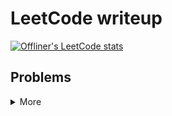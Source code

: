 # LeetCode writeup

[![Offliner's LeetCode stats](https://leetcard.jacoblin.cool/Offliner?theme=light&ext=contest)](https://leetcode.com/Offliner/)

## Problems

<details>
<summary>More</summary>

| LeetCode # | Problem                                                                                                                                                                              | Difficulty | Solution                                                                                                                                                  |
| ---------- | ------------------------------------------------------------------------------------------------------------------------------------------------------------------------------------ | ---------- | --------------------------------------------------------------------------------------------------------------------------------------------------------- |
| 2          | <a href="https://leetcode.com/problems/add-two-numbers/" target="_blank">Add Two Numbers</a>                                                                                         | Medium     | [link](./problems/2_add_two_numbers/2_add_two_numbers.md)                                                                                                 |
| 7          | <a href="https://leetcode.com/problems/reverse-integer/" target="_blank">Reverse Integer</a>                                                                                         | Easy       | [link](./problems/7_reverse_integer/7_reverse_integer.md)                                                                                                 |
| 8          | <a href="https://leetcode.com/problems/string-to-integer-atoi/" target="_blank">String to Integer (atoi)</a>                                                                         | Medium     | [link](./problems/8_string_to_integer_atoi/8_string_to_integer_atoi.md)                                                                                   |
| 9          | <a href="https://leetcode.com/problems/palindrome-number/" target="_blank">Palindrome Number</a>                                                                                     | Easy       | [link](./problems/9_palindrome_number/9_palindrome_number.md)                                                                                             |
| 11         | <a href="https://leetcode.com/problems/container-with-most-water/" target="_blank">Container With Most Water</a>                                                                     | Medium     | [link](./problems/11_container_with_most_water/11_container_with_most_water.md)                                                                           |
| 20         | <a href="https://leetcode.com/problems/add-two-numbers/" target="_blank">Valid Parentheses</a>                                                                                       | Easy       | [link](./problems/20_valid_parentheses/20_valid_parentheses.md)                                                                                           |
| 26         | <a href="https://leetcode.com/problems/remove-duplicates-from-sorted-array/" target="_blank">Remove Duplicates from Sorted Array</a>                                                 | Easy       | [link](./problems/26_remove_duplicates_from_sorted_array/26_remove_duplicates_from_sorted_array.md)                                                       |
| 27         | <a href="https://leetcode.com/problems/remove-element/" target="_blank">Remove Element</a>                                                                                           | Easy       | [link](./problems/27_remove_element/27_remove_element.md)                                                                                                 |
| 28         | <a href="https://leetcode.com/problems/find-the-index-of-the-first-occurrence-in-a-string/" target="_blank">Find the Index of the First Occurrence in a String</a>                   | Easy       | [link](./problems/28_find_the_index_of_the_first_occurrence_in_a_string/28_find_the_index_of_the_first_occurrence_in_a_string.md)                         |
| 33         | <a href="https://leetcode.com/problems/search-in-rotated-sorted-array/" target="_blank">Search in Rotated Sorted Array</a>                                                           | Medium     | [link](./problems/33_search%20in_rotated_sorted_array/33_search%20in_rotated_sorted_array.md)                                                             |
| 35         | <a href="https://leetcode.com/problems/search-insert-position/" target="_blank">Search Insert Position</a>                                                                           | Easy       | [link](./problems/35_search_insert_position/35_search_insert_position.md)                                                                                 |
| 36         | <a href="https://leetcode.com/problems/valid-sudoku/" target="_blank">Valid Sudoku</a>                                                                                               | Medium     | [link](./problems/36_valid_sudoku/36_valid_sudoku.md)                                                                                                     |
| 42         | <a href="https://leetcode.com/problems/trapping-rain-water/" target="_blank">Trapping Rain Water</a>                                                                                 | Hard       | [link](./problems/42_trapping_rain_water/42_trapping_rain_water.md)                                                                                       |
| 43         | <a href="https://leetcode.com/problems/multiply-strings/" target="_blank">Multiply Strings</a>                                                                                       | Medium     | [link](./problems/43_multiply_strings/43_multiply_strings.md)                                                                                             |
| 46         | <a href="https://leetcode.com/problems/permutations/" target="_blank">Permutations</a>                                                                                               | Medium     | [link](./problems/46_permutations/46_permutations.md)                                                                                                     |
| 50         | <a href="https://leetcode.com/problems/powx-n/" target="_blank">Pow(x, n)</a>                                                                                                        | Medium     | [link](./problems/50_pow_x_n/50_pow_x_n.md)                                                                                                               |
| 54         | <a href="https://leetcode.com/problems/spiral-matrix/" target="_blank">Spiral Matrix</a>                                                                                             | Medium     | [link](./problems/54_spiral_matrix/54_spiral_matrix.md)                                                                                                   |
| 59         | <a href="https://leetcode.com/problems/spiral-matrix-ii/" target="_blank">Spiral Matrix II</a>                                                                                       | Medium     | [link](./problems/59_spiral_matrix_ii/59_spiral_matrix_ii.md)                                                                                             |
| 66         | <a href="https://leetcode.com/problems/plus-one/" target="_blank">Plus One</a>                                                                                                       | Easy       | [link](./problems/66_plus_one/66_plus_one.md)                                                                                                             |
| 67         | <a href="https://leetcode.com/problems/add-binary/" target="_blank">Add Binary</a>                                                                                                   | Easy       | [link](./problems/67_add_binary/67_add_binary.md)                                                                                                         |
| 69         | <a href="https://leetcode.com/problems/sqrtx/" target="_blank">Sqrt(x)</a>                                                                                                           | Easy       | [link](./problems/69_sqrtx/69_sqrtx.md)                                                                                                                   |
| 70         | <a href="https://leetcode.com/problems/climbing-stairs/" target="_blank">Climbing Stairs</a>                                                                                         | Easy       | [link](./problems/70_climbing_stairs/70_climbing_stairs.md)                                                                                               |
| 74         | <a href="https://leetcode.com/problems/search-a-2d-matrix/" target="_blank">Search a 2D Matrix</a>                                                                                   | Medium     | [link](./problems/74_search_a_2d_matrix/74_search_a_2d_matrix.md)                                                                                         |
| 80         | <a href="https://leetcode.com/problems/remove-duplicates-from-sorted-array-ii/" target="_blank">Remove Duplicates from Sorted Array II</a>                                           | Medium     | [link](./problems/80_remove_duplicates_from_sorted_array_ii/80_remove_duplicates_from_sorted_array_ii.md)                                                 |
| 83         | <a href="https://leetcode.com/problems/remove-duplicates-from-sorted-list/" target="_blank">Remove Duplicates from Sorted List</a>                                                   | Easy       | [link](./problems/83_remove_duplicates_from_sorted_list/83_remove_duplicates_from_sorted_list.md)                                                         |
| 89         | <a href="https://leetcode.com/problems/gray-code/" target="_blank">Gray Code</a>                                                                                                     | Medium     | [link](./problems/89_gray_code/89_gray_code.md)                                                                                                           |
| 92         | <a href="https://leetcode.com/problems/reverse-linked-list-ii/" target="_blank">Reverse Linked List II</a>                                                                           | Medium     | [link](./problems/92_reverse_linked_list_ii/92_reverse_linked_list_ii.md)                                                                                 |
| 118        | <a href="https://leetcode.com/problems/pascals-triangle/" target="_blank">Pascal's Triangle</a>                                                                                      | Easy       | [link](./problems/118_pascals_triangle/118_pascals_triangle.md)                                                                                           |
| 119        | <a href="https://leetcode.com/problems/pascals-triangle-ii/" target="_blank">Pascal's Triangle II</a>                                                                                | Easy       | [link](./problems/119_pascals_triangle_ii/119_pascals_triangle_ii.md)                                                                                     |
| 125        | <a href="https://leetcode.com/problems/valid-palindrome/" target="_blank">Valid Palindrome</a>                                                                                       | Easy       | [link](./problems/125_valid_palindrome/125_valid_palindrome.md)                                                                                           |
| 136        | <a href="https://leetcode.com/problems/single-number/" target="_blank">Single Number</a>                                                                                             | Easy       | [link](./problems/136_single_number/136_single_number.md)                                                                                                 |
| 141        | <a href="https://leetcode.com/problems/linked-list-cycle/" target="_blank">Linked List Cycle</a>                                                                                     | Easy       | [link](./problems/141_linked_list_cycle/141_linked_list_cycle.md)                                                                                         |
| 142        | <a href="https://leetcode.com/problems/linked-list-cycle-ii/" target="_blank">Linked List Cycle II</a>                                                                               | Medium     | [link](./problems/142_linked_list_cycle_ii/142_linked_list_cycle_ii.md)                                                                                   |
| 160        | <a href="https://leetcode.com/problems/intersection-of-two-linked-lists/" target="_blank">Intersection of Two Linked Lists</a>                                                       | Easy       | [link](./problems/160_intersection_of_two_linked_lists/160_intersection_of_two_linked_lists.md)                                                           |
| 168        | <a href="https://leetcode.com/problems/excel-sheet-column-title/" target="_blank">Excel Sheet Column Title</a>                                                                       | Easy       | [link](./problems/168_excel_sheet_column_title/168_excel_sheet_column_title.md)                                                                           |
| 171        | <a href="https://leetcode.com/problems/excel-sheet-column-number/" target="_blank">Excel Sheet Column Number</a>                                                                     | Easy       | [link](./problems/171_excel_sheet_column_number/171_excel_sheet_column_number.md)                                                                         |
| 189        | <a href="https://leetcode.com/problems/rotate-array/" target="_blank">Rotate Array</a>                                                                                               | Medium     | [link](./problems/189_rotate_array/189_rotate_array.md)                                                                                                   |
| 191        | <a href="https://leetcode.com/problems/number-of-1-bits/" target="_blank">Number of 1 Bits</a>                                                                                       | Easy       | [link](./problems/191_number_of_1_bits/191_number_of_1_bits.md)                                                                                           |
| 202        | <a href="https://leetcode.com/problems/happy-number/" target="_blank">Happy Number</a>                                                                                               | Easy       | [link](./problems/202_happy_number/202_happy_number.md)                                                                                                   |
| 206        | <a href="https://leetcode.com/problems/reverse-linked-list/" target="_blank">Reverse Linked List</a>                                                                                 | Easy       | [link](./problems/206_reverse_linked_list/206_reverse_linked_list.md)                                                                                     |
| 231        | <a href="https://leetcode.com/problems/power-of-two/" target="_blank">Power of Two</a>                                                                                               | Easy       | [link](./problems/231_power_of_two/231_power_of_two.md)                                                                                                   |
| 237        | <a href="https://leetcode.com/problems/delete-node-in-a-linked-list/" target="_blank">Delete Node in a Linked List</a>                                                               | Medium     | [link](./problems/237_delete_node_in_a_linked_list/237_delete_node_in_a_linked_list.md)                                                                   |
| 258        | <a href="https://leetcode.com/problems/add-digits/" target="_blank">Add Digits</a>                                                                                                   | Easy       | [link](./problems/258_add_digits/258_add_digits.md)                                                                                                       |
| 263        | <a href="https://leetcode.com/problems/ugly-number/" target="_blank">Ugly Number</a>                                                                                                 | Easy       | [link](./problems/263_ugly_number/263_ugly_number.md)                                                                                                     |
| 268        | <a href="https://leetcode.com/problems/missing-number/" target="_blank">Missing Number</a>                                                                                           | Easy       | [link](./problems/268_missing_number/268_missing_number.md)                                                                                               |
| 283        | <a href="https://leetcode.com/problems/move-zeroes/" target="_blank">Move Zeroes</a>                                                                                                 | Easy       | [link](./problems/283_move_zeroes/283_move_zeroes.md)                                                                                                     |
| 326        | <a href="https://leetcode.com/problems/power-of-three/" target="_blank">Power of Three</a>                                                                                           | Easy       | [link](./problems/326_power_of_three/326_power_of_three.md)                                                                                               |
| 342        | <a href="https://leetcode.com/problems/power-of-four/" target="_blank">Power of Four</a>                                                                                             | Easy       | [link](./problems/342_power_of_four/342_power_of_four.md)                                                                                                 |
| 344        | <a href="https://leetcode.com/problems/reverse-string/" target="_blank">Reverse String</a>                                                                                           | Easy       | [link](./problems/344_reverse_string/344_reverse_string.md)                                                                                               |
| 345        | <a href="https://leetcode.com/problems/reverse-vowels-of-a-string/" target="_blank">Reverse Vowels of a String</a>                                                                   | Easy       | [link](./problems/345_reverse_vowels_of_a_string/345_reverse_vowels_of_a_string.md)                                                                       |
| 374        | <a href="https://leetcode.com/problems/guess-number-higher-or-lower/" target="_blank">Guess Number Higher or Lower</a>                                                               | Easy       | [link](./problems/374_guess_number_higher_or_lower/374_guess_number_higher_or_lower.md)                                                                   |
| 386        | <a href="https://leetcode.com/problems/lexicographical-numbers/" target="_blank">Lexicographical Numbers</a>                                                                         | Medium     | [link](./problems/386_lexicographical_numbers/386_lexicographical_numbers.md)                                                                             |
| 387        | <a href="https://leetcode.com/problems/first-unique-character-in-a-string/" target="_blank">First Unique Character in a String</a>                                                   | Easy       | [link](./problems/387_first_unique_character_in_a_string/387_first_unique_character_in_a_string.md)                                                       |
| 388        | <a href="https://leetcode.com/problems/longest-absolute-file-path/" target="_blank">Longest Absolute File Path</a>                                                                   | Medium     | [link](./problems/388_longest_absolute_file_path/388_longest_absolute_file_path.md)                                                                       |
| 389        | <a href="https://leetcode.com/problems/find-the-difference/" target="_blank">Find the Difference</a>                                                                                 | Easy       | [link](./problems/389_find_the_difference/389_find_the_difference.md)                                                                                     |
| 455        | <a href="https://leetcode.com/problems/assign-cookies/" target="_blank">Assign Cookies</a>                                                                                           | Easy       | [link](./problems/455_assign_cookies/455_assign_cookies.md)                                                                                               |
| 461        | <a href="https://leetcode.com/problems/hamming-distance/" target="_blank">Hamming Distance</a>                                                                                       | Easy       | [link](./problems/461_hamming_distance/461_hamming_distance.md)                                                                                           |
| 504        | <a href="https://leetcode.com/problems/base-7/" target="_blank">Base 7</a>                                                                                                           | Easy       | [link](./problems/504_base_7/504_base_7.md)                                                                                                               |
| 704        | <a href="https://leetcode.com/problems/binary-search/" target="_blank">Binary Search</a>                                                                                             | Easy       | [link](./problems/704_binary_search/binary_search.md)                                                                                                     |
| 709        | <a href="https://leetcode.com/problems/to-lower-case/" target="_blank">To Lower Case</a>                                                                                             | Easy       | [link](./problems/709_to_lower_case/709_to_lower_case.md)                                                                                                 |
| 771        | <a href="https://leetcode.com/problems/jewels-and-stones/" target="_blank">Jewels and Stones</a>                                                                                     | Easy       | [link](./problems/771_jewels_and_stones/771_jewels_and_stones.md)                                                                                         |
| 876        | <a href="https://leetcode.com/problems/middle-of-the-linked-list/" target="_blank">Middle of the Linked List</a>                                                                     | Easy       | [link](./problems/876_middle_of_the_linked_list/876_middle_of_the_linked_list.md)                                                                         |
| 917        | <a href="https://leetcode.com/problems/reverse-only-letters/" target="_blank">Reverse Only Letters</a>                                                                               | Easy       | [link](./problems/917_reverse_only_letters/917_reverse_only_letters.md)                                                                                   |
| 1047       | <a href="https://leetcode.com/problems/remove-all-adjacent-duplicates-in-string/" target="_blank">Remove All Adjacent Duplicates In String</a>                                       | Easy       | [link](./problems/1047_remove_all_adjacent_duplicates_in_string/1047_remove_all_adjacent_duplicates_in_string.md)                                         |
| 1470       | <a href="https://leetcode.com/problems/shuffle-the-array/" target="_blank">Shuffle the Array</a>                                                                                     | Easy       | [link](./problems/1470_shuffle_the_array/1470_shuffle_the_array.md)                                                                                       |
| 1528       | <a href="https://leetcode.com/problems/shuffle-string/" target="_blank">Shuffle String</a>                                                                                           | Easy       | [link](./problems/1528_shuffle_string/1528_shuffle_string.md)                                                                                             |
| 1662       | <a href="https://leetcode.com/problems/check-if-two-string-arrays-are-equivalent/" target="_blank">Check If Two String Arrays are Equivalent</a>                                     | Easy       | [link](./problems/1662_check_If_two_string_arrays_are_equivalent/1662_check_If_two_string_arrays_are_equivalent.md)                                       |
| 1704       | <a href="https://leetcode.com/problems/determine-if-string-halves-are-alike" target="_blank">Determine if String Halves Are Alike</a>                                                | Easy       | [link](./problems/1704_determine_if_string_halves_are_alike/1704_determine_if_string_halves_are_alike.md)                                                 |
| 1920       | <a href="https://leetcode.com/problems/build-array-from-permutation/" target="_blank">Build Array from Permutation</a>                                                               | Easy       | [link](./problems/1920_build_array_from_permutation/1920_build_array_from_permutation.md)                                                                 |
| 2235       | <a href="https://leetcode.com/problems/add-two-integers/" target="_blank">Add Two Integers</a>                                                                                       | Easy       | [link](./problems/2235_add_two_integers/2235_add_two_integers.md)                                                                                         |
| 2469       | <a href="https://leetcode.com/problems/convert-the-temperature/" target="_blank">Convert the Temperature</a>                                                                         | Easy       | [link](./problems/2469_convert_the_temperature/2469_convert_the_temperature.md)                                                                           |
| 2482       | <a href="https://leetcode.com/problems/difference-between-ones-and-zeros-in-row-and-column/" target="_blank">Difference Between Ones and Zeros in Row and Column</a>                 | Medium     | [link](./problems/2482_difference_between_ones_and_zeros_in_row_and_column/2482_difference_between_ones_and_zeros_in_row_and_column.md)                   |
| 2610       | <a href="https://leetcode.com/problems/convert-an-array-into-a-2d-array-with-conditions/" target="_blank">Convert an Array Into a 2D Array With Conditions</a>                       | Medium     | [link](./problems/2610_convert_an_array_into_a_2d_array_with_conditions/2610_convert_an_array_into_a_2d_array_with_conditions.md)                         |
| 2807       | <a href="https://leetcode.com/problems/insert-greatest-common-divisors-in-linked-list/" target="_blank">Insert Greatest Common Divisors in Linked List</a>                           | Medium     | [link](./problems/2807_insert_greatest_common_divisors_in_linked_list/2807_insert_greatest_common_divisors_in_linked_list.md)                             |
| 3010       | <a href="https://leetcode.com/problems/divide-an-array-into-subarrays-with-minimum-cost-i/" target="_blank">Divide an Array Into Subarrays With Minimum Cost I</a>                   | Easy       | [link](./problems/3010_divide_an_array_into_subarrays_with_minimum_cost_i/3010_divide_an_array_into_subarrays_with_minimum_cost_i.md)                     |
| 10031      | <a href="https://leetcode.com/problems/smallest-missing-integer-greater-than-sequential-prefix-sum/" target="_blank">Smallest Missing Integer Greater Than Sequential Prefix Sum</a> | Easy       | [link](./problems/10031_smallest_missing_integer_greater_than_sequential_prefix_sum/10031_smallest_missing_integer_greater_than_sequential_prefix_sum.md) |

</details>